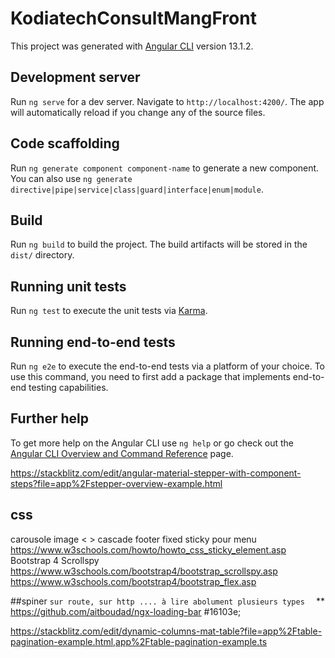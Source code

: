 # KodiatechConsultMangFront

This project was generated with [Angular CLI](https://github.com/angular/angular-cli) version 13.1.2.

## Development server

Run `ng serve` for a dev server. Navigate to `http://localhost:4200/`. The app will automatically reload if you change any of the source files.

## Code scaffolding

Run `ng generate component component-name` to generate a new component. You can also use `ng generate directive|pipe|service|class|guard|interface|enum|module`.

## Build

Run `ng build` to build the project. The build artifacts will be stored in the `dist/` directory.

## Running unit tests

Run `ng test` to execute the unit tests via [Karma](https://karma-runner.github.io).

## Running end-to-end tests

Run `ng e2e` to execute the end-to-end tests via a platform of your choice. To use this command, you need to first add a package that implements end-to-end testing capabilities.

## Further help

To get more help on the Angular CLI use `ng help` or go check out the [Angular CLI Overview and Command Reference](https://angular.io/cli) page.


https://stackblitz.com/edit/angular-material-stepper-with-component-steps?file=app%2Fstepper-overview-example.html


## css
carousole image < >
cascade
footer fixed
sticky pour menu
https://www.w3schools.com/howto/howto_css_sticky_element.asp
Bootstrap 4 Scrollspy
https://www.w3schools.com/bootstrap4/bootstrap_scrollspy.asp
https://www.w3schools.com/bootstrap4/bootstrap_flex.asp


##spiner
`sur route, sur http .... à lire abolument plusieurs types  `
** https://github.com/aitboudad/ngx-loading-bar
#16103e;

https://stackblitz.com/edit/dynamic-columns-mat-table?file=app%2Ftable-pagination-example.html,app%2Ftable-pagination-example.ts
